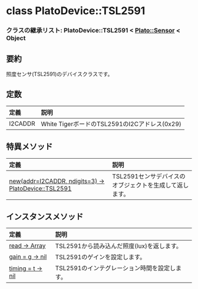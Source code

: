 # class PlatoDevice::TSL2591

### クラスの継承リスト: PlatoDevice::TSL2591 < [Plato::Sensor](../../plato/sensor/README.md) < Object

## 要約

照度センサ(TSL2591)のデバイスクラスです。

## 定数

|定義|説明|
|:--|:--|
|I2CADDR|White TigerボードのTSL2591のI2Cアドレス(0x29)|

## 特異メソッド

|定義|説明|
|:--|:--|
|[new(addr=I2CADDR, ndigits=3) -> PlatoDevice::TSL2591](new.md)|TSL2591センサデバイスのオブジェクトを生成して返します。|

## インスタンスメソッド

|定義|説明|
|:--|:--|
|[read -> Array](read.md)|TSL2591から読み込んだ照度(lux)を返します。|
|[gain = g -> nil](set_gain.md)|TSL2591のゲインを設定します。|
|[timing = t -> nil](set_timing.md)|TSL2591のインテグレーション時間を設定します。|
